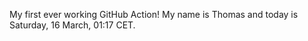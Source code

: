 My first ever working GitHub Action!
My name is Thomas and today is Saturday, 16 March, 01:17 CET. 
